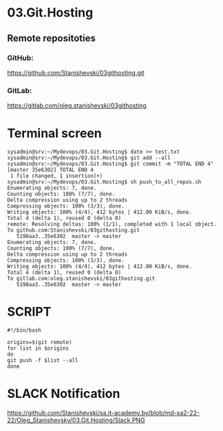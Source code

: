 # 03.Git.Hosting

## Remote repositoties
### GitHub:
https://github.com/Stanishevski/03githosting.git

### GitLab:
https://gitlab.com/oleg.stanishevski/03githosting


# Terminal screen
```
sysadmin@srv:~/Mydevops/03.Git.Hosting$ date >> test.txt
sysadmin@srv:~/Mydevops/03.Git.Hosting$ git add --all
sysadmin@srv:~/Mydevops/03.Git.Hosting$ git commit -m "TOTAL END 4"
[master 35e6302] TOTAL END 4
 1 file changed, 1 insertion(+)
sysadmin@srv:~/Mydevops/03.Git.Hosting$ sh push_to_all_repos.sh
Enumerating objects: 7, done.
Counting objects: 100% (7/7), done.
Delta compression using up to 2 threads
Compressing objects: 100% (3/3), done.
Writing objects: 100% (4/4), 412 bytes | 412.00 KiB/s, done.
Total 4 (delta 1), reused 0 (delta 0)
remote: Resolving deltas: 100% (1/1), completed with 1 local object.
To github.com:Stanishevski/03githosting.git
   5196aa3..35e6302  master -> master
Enumerating objects: 7, done.
Counting objects: 100% (7/7), done.
Delta compression using up to 2 threads
Compressing objects: 100% (3/3), done.
Writing objects: 100% (4/4), 412 bytes | 412.00 KiB/s, done.
Total 4 (delta 1), reused 0 (delta 0)
To gitlab.com:oleg.stanishevski/03githosting.git
   5196aa3..35e6302  master -> master
```
 # SCRIPT

```
#!/bin/bash
  
origins=$(git remote)
for list in $origins
do
git push -f $list --all
done

```
# SLACK Notification
https://github.com/Stanishevski/sa.it-academy.by/blob/md-sa2-22-22/Oleg_Stanishevsky/03.Git.Hosting/Slack.PNG

